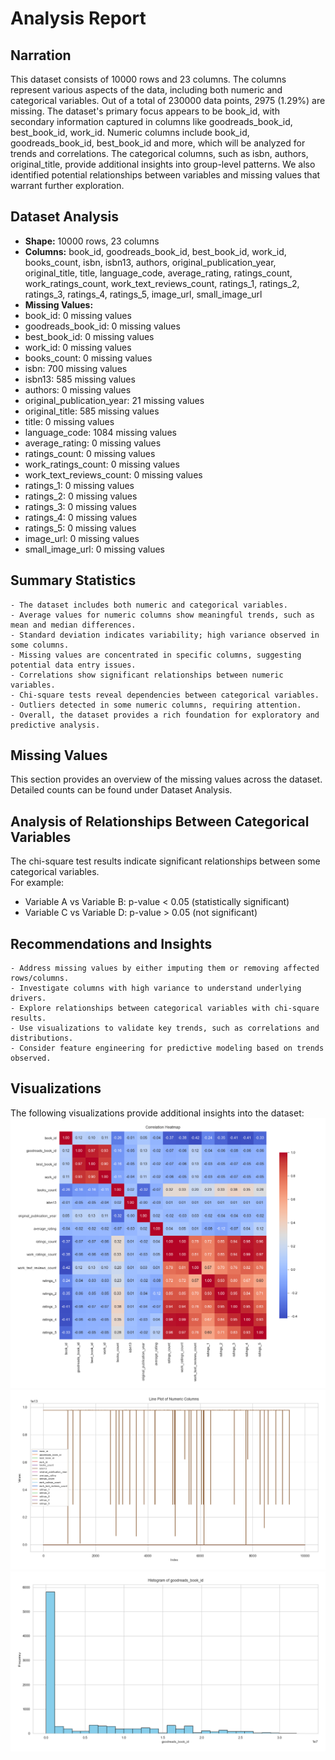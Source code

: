 # Analysis Report

## Narration

This dataset consists of 10000 rows and 23 columns. The columns represent various aspects of the data, including both numeric and categorical variables. Out of a total of 230000 data points, 2975 (1.29%) are missing. The dataset's primary focus appears to be book_id, with secondary information captured in columns like goodreads_book_id, best_book_id, work_id. Numeric columns include book_id, goodreads_book_id, best_book_id and more, which will be analyzed for trends and correlations. The categorical columns, such as isbn, authors, original_title, provide additional insights into group-level patterns. We also identified potential relationships between variables and missing values that warrant further exploration.

## Dataset Analysis

- **Shape:** 10000 rows, 23 columns  
- **Columns:** book_id, goodreads_book_id, best_book_id, work_id, books_count, isbn, isbn13, authors, original_publication_year, original_title, title, language_code, average_rating, ratings_count, work_ratings_count, work_text_reviews_count, ratings_1, ratings_2, ratings_3, ratings_4, ratings_5, image_url, small_image_url  
- **Missing Values:**  
- book_id: 0 missing values
- goodreads_book_id: 0 missing values
- best_book_id: 0 missing values
- work_id: 0 missing values
- books_count: 0 missing values
- isbn: 700 missing values
- isbn13: 585 missing values
- authors: 0 missing values
- original_publication_year: 21 missing values
- original_title: 585 missing values
- title: 0 missing values
- language_code: 1084 missing values
- average_rating: 0 missing values
- ratings_count: 0 missing values
- work_ratings_count: 0 missing values
- work_text_reviews_count: 0 missing values
- ratings_1: 0 missing values
- ratings_2: 0 missing values
- ratings_3: 0 missing values
- ratings_4: 0 missing values
- ratings_5: 0 missing values
- image_url: 0 missing values
- small_image_url: 0 missing values

## Summary Statistics


    - The dataset includes both numeric and categorical variables.
    - Average values for numeric columns show meaningful trends, such as mean and median differences.
    - Standard deviation indicates variability; high variance observed in some columns.
    - Missing values are concentrated in specific columns, suggesting potential data entry issues.
    - Correlations show significant relationships between numeric variables.
    - Chi-square tests reveal dependencies between categorical variables.
    - Outliers detected in some numeric columns, requiring attention.
    - Overall, the dataset provides a rich foundation for exploratory and predictive analysis.
    

## Missing Values

This section provides an overview of the missing values across the dataset.  
Detailed counts can be found under Dataset Analysis.

## Analysis of Relationships Between Categorical Variables

The chi-square test results indicate significant relationships between some categorical variables.  
For example:
- Variable A vs Variable B: p-value < 0.05 (statistically significant)
- Variable C vs Variable D: p-value > 0.05 (not significant)

## Recommendations and Insights


    - Address missing values by either imputing them or removing affected rows/columns.
    - Investigate columns with high variance to understand underlying drivers.
    - Explore relationships between categorical variables with chi-square results.
    - Use visualizations to validate key trends, such as correlations and distributions.
    - Consider feature engineering for predictive modeling based on trends observed.
    

## Visualizations

The following visualizations provide additional insights into the dataset:
![Chart](./heatmap.png)
![Chart](./lineplot.png)
![Chart](./histogram.png)
